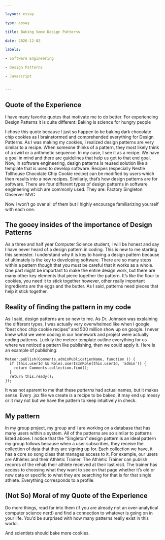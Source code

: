 ```yaml
---

layout: essay

type: essay

title: Baking Some Design Patterns

date: 2020-12-02

labels:

- Software Engineering

- Design Patterns

- Javascript


---
```

## Quote of the Experience 
I have many favorite quotes that motivate me to do better. For experiencing Design Patterns it is quite different:
Baking is science for hungry people

I chose this quote because I just so happen to be baking dark chocolate chip cookies as I brainstormed and comprehended everything for Design Patterns. As I was making my cookies, I realized design patterns are very similar to a recipe. When someone thinks of a pattern, they most likely think of a swirl or a arithmetic sequence. In my case, I see it as a recipe. We have a goal in mind and there are guidelines that help us get to that end goal. Now, in software engineering, design patterns is reused solution like a template that is used to develop software. Recipes (especially Nestle Tollhouse Chocolate Chip Cookie recipe) can be modified by users which then results into a new recipes. Similarly, that’s how design patterns are for software. There are four different types of design patterns in software engineering which are commonly used. 
They are: 
Factory 
Singleton 
Observer 
MVC

Now I won’t go over all of them but I highly encourage familiarizing yourself with each one.

##  The gooey insides of the importance of Design Patterns
As a three and half year Computer Science student, I will be honest and say I have never heard of a design pattern in coding. This is new to me starting this semester. I understand why it is key to having a design pattern because of ultimately is the key to developing software. There are so many steps within a pattern though that you must be careful that it works as a whole. One part might be important to make the entire design work, but there are many other key elements that piece together the pattern. It’s like the flour to cookies, you need it to stick together however, other really important ingredients are the eggs and the butter. As I said, patterns need pieces that help it stick together. 

## Reality of finding the pattern in my code
As I said, design patterns are so new to me. As Dr. Johnson was explaining the different types, I was actually very overwhelmed like when I google “best choc chip cookie recipes” and 500 million show up on google. I never knew what we were coding in our homework and project were actually coding patterns. Luckily the meteor template outline everything for us where we noticed a pattern like publishing, then we could apply it. 
Here is an example of publishing: 
```
Meteor.publish(Comments.adminPublicationName, function () {
  if (this.userId && Roles.userIsInRole(this.userId, 'admin')) {
    return Comments.collection.find();
  }
  return this.ready();
});
```
It was not aparent to me that these *patterns* had actual names, but it makes sense. Every .jsx file we create is a recipe to be baked, it may end up messy or it may not but we have the pattern to keep intuitively in check. 

## My pattern 
In my group project, my group and I are working on a database that has many users within a system. All of the patterns are so similar to patterns listed above. I notice that the “Singleton” design pattern is an ideal pattern my group follows because when a user subscribes, they receive the collection of data that they are signing up for. Each collection we have, it has a core so song class that manages access to it. For example, our users are Athletes and their Athletic Trainer. The Athletic Trainer can publish records of the rehab their athlete received at their last visit. The trainer has access to choosing what they want to see on that page whether it’s old or new data or specific to what they are searching for that is for that single athlete. Everything corresponds to a profile. 


## (Not So) Moral of my Quote of the Experience
Do more things, read far into them (if you are already not an over-analytical computer science nerd) and find a connection to whatever is going on in your life. You'd be surprised with how many patterns really exist in this world. 

And scientists should bake more cookies. 

